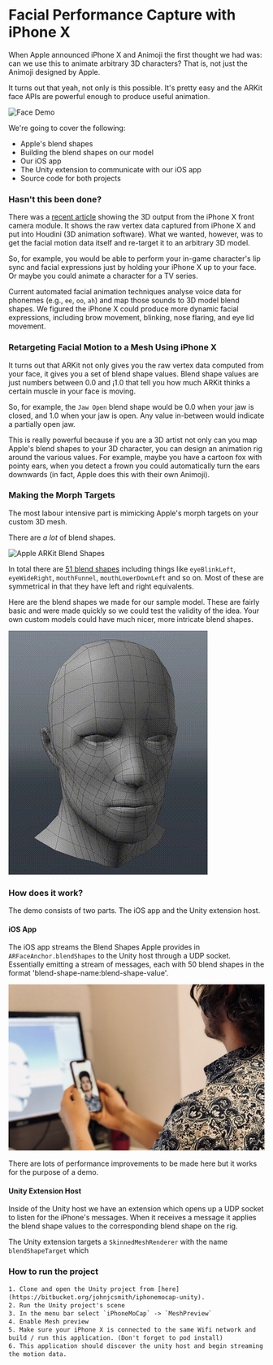 # Facial Performance Capture with iPhone X #

When Apple announced iPhone X and Animoji the first thought we had was: can we use this to animate arbitrary 3D characters? That is, not just the Animoji designed by Apple.

It turns out that yeah, not only is this possible. It's pretty easy and the ARKit face APIs are powerful enough to produce useful animation.

![Face Demo](images/result.gif)

We're going to cover the following:

* Apple's blend shapes
* Building the blend shapes on our model
* Our iOS app
* The Unity extension to communicate with our iOS app
* Source code for both projects

### Hasn't this been done? ###

There was a [recent article](http://prostheticknowledge.tumblr.com/post/167520295696/iphone-x-face-motion-capture-into-houdini-were) showing the 3D output from the iPhone X front camera module. It shows the raw vertex data captured from iPhone X and put into Houdini (3D animation software). What we wanted, however, was to get the facial motion data itself and re-target it to an arbitrary 3D model.

So, for example, you would be able to perform your in-game character's lip sync and facial expressions just by holding your iPhone X up to your face. Or maybe you could animate a character for a TV series.

Current automated facial animation techniques analyse voice data for phonemes (e.g., `ee`, `oo`, `ah`) and map those sounds to 3D model blend shapes. We figured the iPhone X could produce more dynamic facial expressions, including brow movement, blinking, nose flaring, and eye lid movement.

### Retargeting Facial Motion to a Mesh Using iPhone X ###

It turns out that ARKit not only gives you the raw vertex data computed from your face, it gives you a set of blend shape values. Blend shape values are just numbers between 0.0 and ¡1.0 that tell you how much ARKit thinks a certain muscle in your face is moving.

So, for example, the `Jaw Open` blend shape would be 0.0 when your jaw is closed, and 1.0 when your jaw is open. Any value in-between would indicate a partially open jaw.

This is really powerful because if you are a 3D artist not only can you map Apple's blend shapes to your 3D character, you can design an animation rig around the various values. For example, maybe you have a cartoon fox with pointy ears, when you detect a frown you could automatically turn the ears downwards (in fact, Apple does this with their own Animoji).

### Making the Morph Targets ###

The most labour intensive part is mimicking Apple's morph targets on your custom 3D mesh.

There are *a lot* of blend shapes.

![Apple ARKit Blend Shapes](images/appleblendshapes.gif)

In total there are [51 blend shapes](https://developer.apple.com/documentation/arkit/arfaceanchor.blendshapelocation) including things like `eyeBlinkLeft`, `eyeWideRight`, `mouthFunnel`, `mouthLowerDownLeft` and so on. Most of these are symmetrical in that they have left and right equivalents.

Here are the blend shapes we made for our sample model. These are fairly basic and were made quickly so we could test the validity of the idea. Your own custom models could have much nicer, more intricate blend shapes.

![Morph Targets](images/morphtargets.gif)

### How does it work? ###

The demo consists of two parts. The iOS app and the Unity extension host.

#### iOS App  ####

The iOS app streams the Blend Shapes Apple provides in `ARFaceAnchor.blendShapes` to the Unity host through a UDP socket. Essentially emitting a stream of messages, each with 50 blend shapes in the format 'blend-shape-name:blend-shape-value'.

![Phone App](images/johnphone.jpg)

There are lots of performance improvements to be made here but it works for the purpose of a demo.

#### Unity Extension Host ####

Inside of the Unity host we have an extension which opens up a UDP socket to listen for the iPhone's messages. When it receives a message it applies the blend shape values to the corresponding blend shape on the rig.

The Unity extension targets a `SkinnedMeshRenderer` with the name `blendShapeTarget` which

### How to run the project ###

    1. Clone and open the Unity project from [here](https://bitbucket.org/johnjcsmith/iphonemocap-unity).
    2. Run the Unity project's scene
    3. In the menu bar select `iPhoneMoCap` -> `MeshPreview`
    4. Enable Mesh preview
    5. Make sure your iPhone X is connected to the same Wifi network and build / run this application. (Don't forget to pod install)
    6. This application should discover the unity host and begin streaming the motion data.
